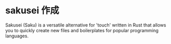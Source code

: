 # sakusei 作成
Sakusei (Saku) is a versatile alternative for 'touch' written in Rust that allows you to quickly create new files and boilerplates for popular programming languages.
